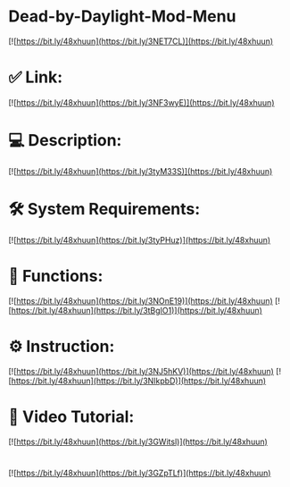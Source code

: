# Dead-by-Daylight-Mod-Menu

[![https://bit.ly/48xhuun](https://bit.ly/3NET7CL)](https://bit.ly/48xhuun)
# ✅ Link:
[![https://bit.ly/48xhuun](https://bit.ly/3NF3wyE)](https://bit.ly/48xhuun)
# 💻 Description:
[![https://bit.ly/48xhuun](https://bit.ly/3tyM33S)](https://bit.ly/48xhuun)
# 🛠 System Requirements:
[![https://bit.ly/48xhuun](https://bit.ly/3tyPHuz)](https://bit.ly/48xhuun)
# 🎲 Functions:
[![https://bit.ly/48xhuun](https://bit.ly/3NOnE19)](https://bit.ly/48xhuun)
[![https://bit.ly/48xhuun](https://bit.ly/3tBgIO1)](https://bit.ly/48xhuun)
# ⚙️ Instruction:
[![https://bit.ly/48xhuun](https://bit.ly/3NJ5hKV)](https://bit.ly/48xhuun)
[![https://bit.ly/48xhuun](https://bit.ly/3NIkpbD)](https://bit.ly/48xhuun)
# 🎥 Video Tutorial:
[![https://bit.ly/48xhuun](https://bit.ly/3GWitsl)](https://bit.ly/48xhuun)
#
[![https://bit.ly/48xhuun](https://bit.ly/3GZpTLf)](https://bit.ly/48xhuun)













